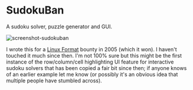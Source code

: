 # SudokuBan

A sudoku solver, puzzle generator and GUI.

![screenshot-sudokuban](https://user-images.githubusercontent.com/12688008/223281898-38873ce3-d464-4915-a6f0-96b0e09427ed.png)

I wrote this for a [Linux Format](https://www.linuxformat.com/) bounty in 2005 (which it won). I haven't touched it much since then. I'm not 100% sure but this might be the first instance of the row/column/cell highlighting UI feature for interactive sudoku solvers that has been copied a fair bit since then; if anyone knows of an earlier example let me know (or possibly it's an obvious idea that multiple people have stumbled across).
